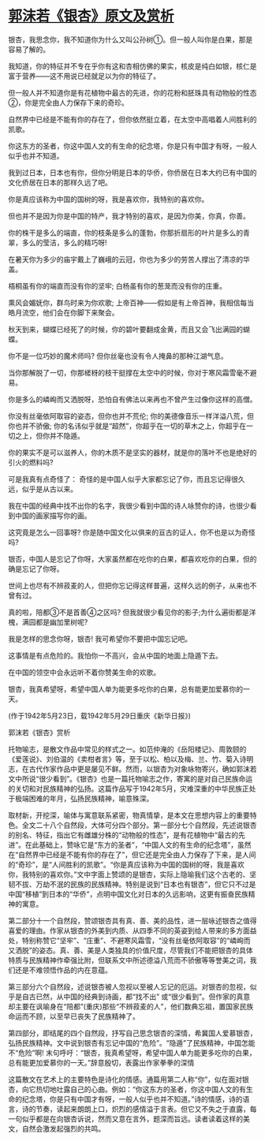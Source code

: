 # [郭沫若《银杏》原文及赏析](https://www.vrrw.net/wx/9198.html)

银杏，我思念你，我不知道你为什么又叫公孙树①。但一般人叫你是白果，那是容易了解的。

我知道，你的特征并不专在乎你有这和杏相仿佛的果实，核皮是纯白如银，核仁是富于营养——这不用说已经就足以为你的特征了。

但一般人并不知道你是有花植物中最古的先进，你的花粉和胚珠具有动物般的性态②，你是完全由人力保存下来的奇珍。

自然界中已经是不能有你的存在了，但你依然挺立着，在太空中高唱着人间胜利的凯歌。

你这东方的圣者，你这中国人文的有生命的纪念塔，你是只有中国才有呀，一般人似乎也并不知道。

我到过日本，日本也有你，但你分明是日本的华侨，你侨居在日本大约已有中国的文化侨居在日本的那样久远了吧。



你是真应该称为中国的国树的呀，我是喜欢你，我特别的喜欢你。

但也并不是因为你是中国的特产，我才特别的喜欢，是因为你美，你真，你善。

你的株干是多么的端直，你的枝条是多么的蓬勃，你那折扇形的叶片是多么的青翠，多么的莹洁，多么的精巧呀!

在暑天你为多少的庙宇戴上了巍峨的云冠，你也为多少的劳苦人撑出了清凉的华盖。

梧桐虽有你的端直而没有你的坚牢; 白杨虽有你的葱茏而没有你的庄重。

熏风会媚妩你，群鸟时来为你欢歌; 上帝百神——假如是有上帝百神，我相信每当皓月流空，他们会在你脚下来聚会。

秋天到来，蝴蝶已经死了的时候，你的碧叶要翻成金黄，而且又会飞出满园的蝴蝶。

你不是一位巧妙的魔术师吗? 但你丝毫也没有令人掩鼻的那种江湖气息。

当你那解脱了一切，你那槎枒的枝干挺撑在太空中的时候，你对于寒风霜雪毫不避易。

你是多么的嶙峋而又洒脱呀，恐怕自有佛法以来再也不曾产生过像你这样的高僧。

你没有丝毫依阿取容的姿态，但你也并不荒伦; 你的美德像音乐一样洋溢八荒，但你也并不骄傲; 你的名讳似乎就是“超然”，你超乎在一切的草木之上，你超乎在一切之上，但你并不隐遁。

你的果实不是可以滋养人，你的木质不是坚实的器材，就是你的落叶不也是绝好的引火的燃料吗?

可是我真有点奇怪了： 奇怪的是中国人似乎大家都忘记了你，而且忘记得很久远，似乎是从古以来。

我在中国的经典中找不出你的名字，我很少看到中国的诗人咏赞你的诗，也很少看到中国的画家描写你的画。

这究竟是怎么一回事呀? 你是随中国文化以俱来的亘古的证人，你不也是以为奇怪吗?

银否，中国人是忘记了你呀，大家虽然都在吃你的白果，都喜欢吃你的白果，但的确是忘记了你呀。

世间上也尽有不辨菽麦的人，但把你忘记得这样普遍，这样久远的例子，从来也不曾有过。

真的啦，陪都③不是首善④之区吗? 但我就很少看见你的影子;为什么遍街都是洋槐，满园都是幽加里树呢?

我是怎样的思念你呀，银杏! 我可希望你不要把中国忘记吧。

这事情是有点危险的。我怕你一不高兴，会从中国的地面上隐遁下去。

在中国的领空中会永远听不着你赞美生命的欢歌。

银杏，我真希望呀，希望中国人单为能更多吃你的白果，总有能更加爱慕你的一天。

(作于1942年5月23日，载1942年5月29日重庆《新华日报》)

郭沫若《银杏》赏析

托物喻志，是散文作品中常见的样式之一。如范仲淹的《岳阳楼记》、周敦颐的《爱莲说》、刘伯温的《卖柑者言》等，至于以松、柏以及梅、兰、竹、菊入诗明志，在古代作家作品中更是屡见不鲜。然而，以银杏为对象咏物寄兴，确如郭沫若文中所说“很少看到”。《银杏》也是一篇托物喻志之作，寄寓的是对自己民族命运的关切和对民族精神的弘扬。这篇作品写于1942年5月，灾难深重的中华民族正处于极端困难的年月，弘扬民族精神，喻意殊深。

取材新，开挖深，喻体与寓意联系紧密，物真情挚，是本文在思想内容上的重要特色。全文二十八个自然段，大体可分四个部分。第一部分七个自然段，先述说银杏的别名、特征，指出它有雌雄分株的“动物般的性态”，是有花植物中“最古的先进”。在此基础上，赞咏它是“东方的圣者”，“中国人文的有生命的纪念塔”，虽然在“自然界中已经是不能有你的存在了”，但它还是完全由人力保存了下来，是人间的“奇珍”，是“人间胜利的凯歌”。“你是真应该称为中国的国树的呀，我是喜欢你，我特别的喜欢你。”文中字面上赞颂的是银杏，实际上隐喻我们这个古老的、坚韧不拔、万劫不泯的民族的民族精神。特别是说到“日本也有银杏”，但它只不过是中国“移植”到日本的“华侨”，点明中国文化对日本的久远影响，这更有振奋民族精神的寓意。

第二部分十一个自然段，赞颂银杏具有真、善、美的品性，进一层咏述银杏之值得喜爱的理由。作家从银杏的外美到内质、从四季不同的英姿到给人带来的多方面益处，特别称赞它“坚牢”、“庄重”、不避寒风霜雪，“没有丝毫依阿取容”的“嶙峋而又洒脱”的姿态。真、善、美是人类独具的价值尺度，尽管我们不能把银杏的具体特质与民族精神作牵强比附，但联系文中所述德溢八荒而不骄傲等等誉美之词，我们还是不难领悟作品的内在意蕴。

第三部分六个自然段，述说银杏被人忽视以至被人忘记的厄运。对银杏的忽视，似乎是自古已然，从中国的经典到诗画，都“找不出” 或“很少看到”。但作家的真意却主要在讽喻身在“陪都”(重庆)那些“不辨菽麦的人”，他们数典忘祖，置国家民族命运而不顾，以至早已丧失了民族精神了。

第四部分，即结尾的四个自然段，抒写自己思念银杏的深情，希冀国人爱慕银杏，弘扬民族精神。文中说到银杏有忘记中国的“危险”。“隐遁”了民族精神，中国怎能不“危险”啊! 末句呼吁：“银杏，我真希望呀，希望中国人单为能更多吃你的白果，总有能更加爱慕你的一天。”辞意殷切，表露出作家拳拳的深情

这篇散文在艺术上的主要特色是诗化的情感。通篇用第二人称“你”，似在面对银杏，向它热切地吐露自己的心曲。例如：“你这东方的圣者，你这中国人文的有生命的纪念塔，你是只有中国才有呀，一般人似乎也并不知道。”诗的情感，诗的语言，诗的节奏，读起来朗朗上口，炽烈的感情溢于言表。但它又不失之于直露，每一句似乎都是在向银杏诉说，然而又意在言外，题深而旨远。读者读着这样的美文，自然会激发起强烈的共鸣。

